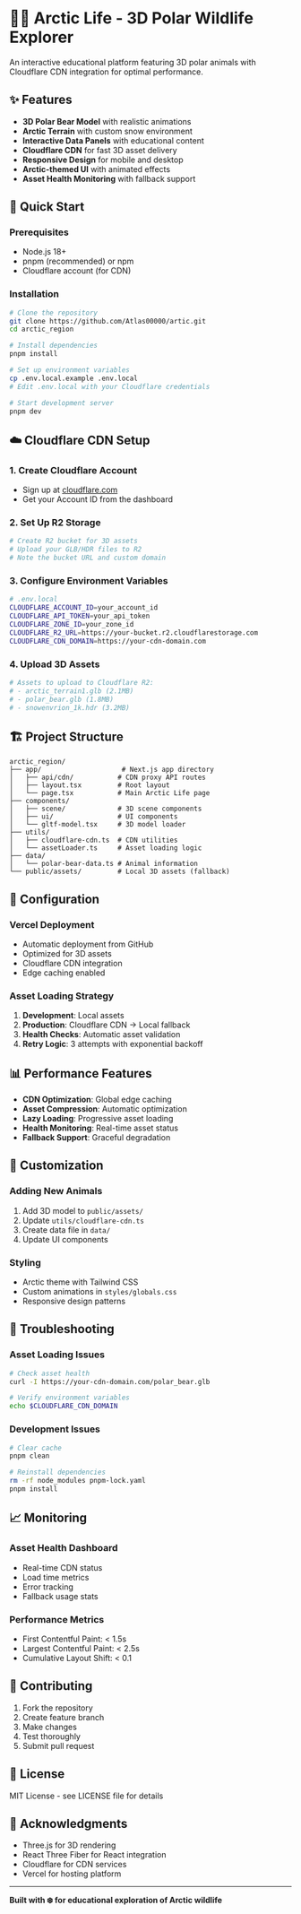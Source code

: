 # 🐻‍❄️ Arctic Life - 3D Polar Wildlife Explorer

An interactive educational platform featuring 3D polar animals with Cloudflare CDN integration for optimal performance.

## ✨ Features

- **3D Polar Bear Model** with realistic animations
- **Arctic Terrain** with custom snow environment
- **Interactive Data Panels** with educational content
- **Cloudflare CDN** for fast 3D asset delivery
- **Responsive Design** for mobile and desktop
- **Arctic-themed UI** with animated effects
- **Asset Health Monitoring** with fallback support

## 🚀 Quick Start

### Prerequisites

- Node.js 18+ 
- pnpm (recommended) or npm
- Cloudflare account (for CDN)

### Installation

```bash
# Clone the repository
git clone https://github.com/Atlas00000/artic.git
cd arctic_region

# Install dependencies
pnpm install

# Set up environment variables
cp .env.local.example .env.local
# Edit .env.local with your Cloudflare credentials

# Start development server
pnpm dev
```

## ☁️ Cloudflare CDN Setup

### 1. Create Cloudflare Account
- Sign up at [cloudflare.com](https://cloudflare.com)
- Get your Account ID from the dashboard

### 2. Set Up R2 Storage
```bash
# Create R2 bucket for 3D assets
# Upload your GLB/HDR files to R2
# Note the bucket URL and custom domain
```

### 3. Configure Environment Variables
```bash
# .env.local
CLOUDFLARE_ACCOUNT_ID=your_account_id
CLOUDFLARE_API_TOKEN=your_api_token
CLOUDFLARE_ZONE_ID=your_zone_id
CLOUDFLARE_R2_URL=https://your-bucket.r2.cloudflarestorage.com
CLOUDFLARE_CDN_DOMAIN=https://your-cdn-domain.com
```

### 4. Upload 3D Assets
```bash
# Assets to upload to Cloudflare R2:
# - arctic_terrain1.glb (2.1MB)
# - polar_bear.glb (1.8MB) 
# - snowenvrion_1k.hdr (3.2MB)
```

## 🏗️ Project Structure

```
arctic_region/
├── app/                    # Next.js app directory
│   ├── api/cdn/           # CDN proxy API routes
│   ├── layout.tsx         # Root layout
│   └── page.tsx           # Main Arctic Life page
├── components/
│   ├── scene/             # 3D scene components
│   ├── ui/                # UI components
│   └── gltf-model.tsx     # 3D model loader
├── utils/
│   ├── cloudflare-cdn.ts  # CDN utilities
│   └── assetLoader.ts     # Asset loading logic
├── data/
│   └── polar-bear-data.ts # Animal information
└── public/assets/         # Local 3D assets (fallback)
```

## 🔧 Configuration

### Vercel Deployment
- Automatic deployment from GitHub
- Optimized for 3D assets
- Cloudflare CDN integration
- Edge caching enabled

### Asset Loading Strategy
1. **Development**: Local assets
2. **Production**: Cloudflare CDN → Local fallback
3. **Health Checks**: Automatic asset validation
4. **Retry Logic**: 3 attempts with exponential backoff

## 📊 Performance Features

- **CDN Optimization**: Global edge caching
- **Asset Compression**: Automatic optimization
- **Lazy Loading**: Progressive asset loading
- **Health Monitoring**: Real-time asset status
- **Fallback Support**: Graceful degradation

## 🎨 Customization

### Adding New Animals
1. Add 3D model to `public/assets/`
2. Update `utils/cloudflare-cdn.ts`
3. Create data file in `data/`
4. Update UI components

### Styling
- Arctic theme with Tailwind CSS
- Custom animations in `styles/globals.css`
- Responsive design patterns

## 🐛 Troubleshooting

### Asset Loading Issues
```bash
# Check asset health
curl -I https://your-cdn-domain.com/polar_bear.glb

# Verify environment variables
echo $CLOUDFLARE_CDN_DOMAIN
```

### Development Issues
```bash
# Clear cache
pnpm clean

# Reinstall dependencies
rm -rf node_modules pnpm-lock.yaml
pnpm install
```

## 📈 Monitoring

### Asset Health Dashboard
- Real-time CDN status
- Load time metrics
- Error tracking
- Fallback usage stats

### Performance Metrics
- First Contentful Paint: < 1.5s
- Largest Contentful Paint: < 2.5s
- Cumulative Layout Shift: < 0.1

## 🤝 Contributing

1. Fork the repository
2. Create feature branch
3. Make changes
4. Test thoroughly
5. Submit pull request

## 📄 License

MIT License - see LICENSE file for details

## 🙏 Acknowledgments

- Three.js for 3D rendering
- React Three Fiber for React integration
- Cloudflare for CDN services
- Vercel for hosting platform

---

**Built with ❄️ for educational exploration of Arctic wildlife** 